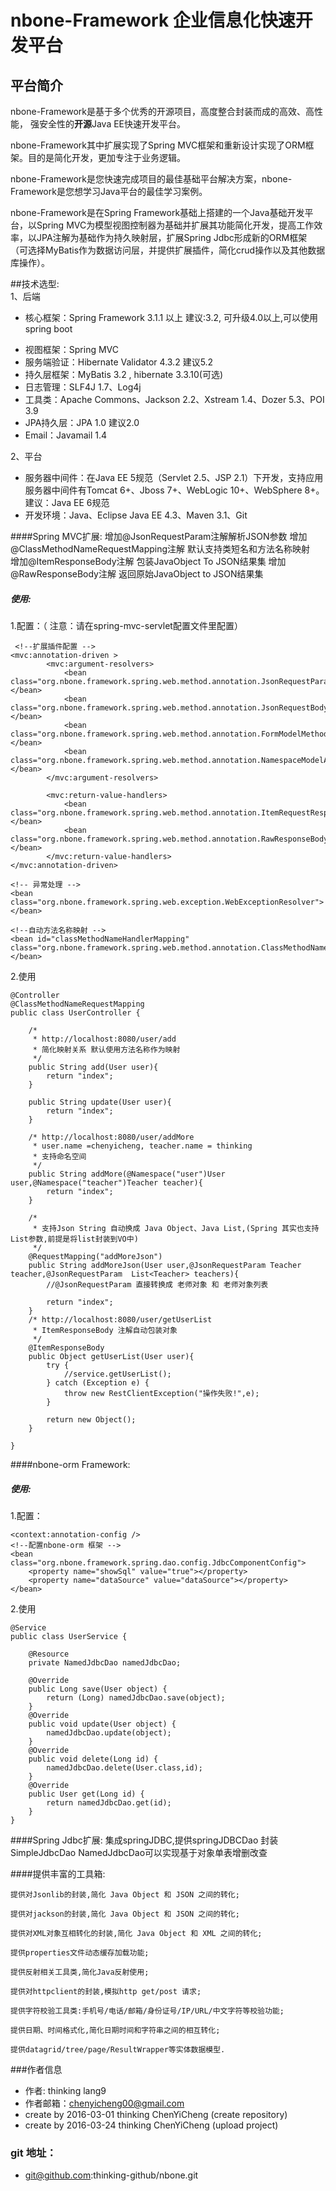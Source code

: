 # nbone-Framework 企业信息化快速开发平台

## 平台简介
nbone-Framework是基于多个优秀的开源项目，高度整合封装而成的高效、高性能， 强安全性的**开源**Java EE快速开发平台。

nbone-Framework其中扩展实现了Spring MVC框架和重新设计实现了ORM框架。目的是简化开发，更加专注于业务逻辑。

nbone-Framework是您快速完成项目的最佳基础平台解决方案，nbone-Framework是您想学习Java平台的最佳学习案例。

nbone-Framework是在Spring Framework基础上搭建的一个Java基础开发平台，以Spring MVC为模型视图控制器为基础并扩展其功能简化开发，提高工作效率，以JPA注解为基础作为持久映射层，扩展Spring Jdbc形成新的ORM框架 （可选择MyBatis作为数据访问层，并提供扩展插件，简化crud操作以及其他数据库操作）。

##技术选型:  
1、后端                 
- 核心框架：Spring Framework 3.1.1 以上  建议:3.2, 可升级4.0以上,可以使用spring boot                             
* 视图框架：Spring MVC
* 服务端验证：Hibernate Validator 4.3.2  建议5.2
* 持久层框架：MyBatis 3.2 , hibernate 3.3.10(可选)
* 日志管理：SLF4J 1.7、Log4j
* 工具类：Apache Commons、Jackson 2.2、Xstream 1.4、Dozer 5.3、POI 3.9 
* JPA持久层：JPA 1.0 建议2.0 
* Email：Javamail 1.4

2、平台

* 服务器中间件：在Java EE 5规范（Servlet 2.5、JSP 2.1）下开发，支持应用服务器中间件有Tomcat 6+、Jboss 7+、WebLogic 10+、WebSphere 8+。  建议：Java EE 6规范
* 开发环境：Java、Eclipse Java EE 4.3、Maven 3.1、Git
	
	                        
####Spring MVC扩展:
	增加@JsonRequestParam注解解析JSON参数
	增加@ClassMethodNameRequestMapping注解 默认支持类短名和方法名称映射  
	增加@ItemResponseBody注解 包装JavaObject To JSON结果集
	增加@RawResponseBody注解  返回原始JavaObject to JSON结果集
##### 使用:
1.配置：（ 注意：请在spring-mvc-servlet配置文件里配置）

	 <!--扩展插件配置 --> 
	<mvc:annotation-driven >
			<mvc:argument-resolvers>
				<bean class="org.nbone.framework.spring.web.method.annotation.JsonRequestParamMethodArgumentResolver"></bean>
				<bean class="org.nbone.framework.spring.web.method.annotation.JsonRequestBodyMethodProcessor"></bean>
				<bean class="org.nbone.framework.spring.web.method.annotation.FormModelMethodArgumentResolver"></bean>
				<bean class="org.nbone.framework.spring.web.method.annotation.NamespaceModelAttributeMethodProcessor"></bean>
			</mvc:argument-resolvers>
			
			<mvc:return-value-handlers>
				<bean class="org.nbone.framework.spring.web.method.annotation.ItemRequestResponseBodyMethodProcessor"></bean>
				<bean class="org.nbone.framework.spring.web.method.annotation.RawResponseBodyMethodProcessor"></bean>
			</mvc:return-value-handlers>
	</mvc:annotation-driven>
	
	<!-- 异常处理 -->
	<bean class="org.nbone.framework.spring.web.exception.WebExceptionResolver"></bean>   
	
	<!--自动方法名称映射 -->
	<bean id="classMethodNameHandlerMapping" class="org.nbone.framework.spring.web.method.annotation.ClassMethodNameHandlerMapping">
	</bean> 

2.使用	

	@Controller
	@ClassMethodNameRequestMapping
	public class UserController {
	
		/*
		 * http://localhost:8080/user/add
		 * 简化映射关系 默认使用方法名称作为映射
		 */
		public String add(User user){
			return "index";
		}
		
		public String update(User user){
			return "index";
		}
		
		/* http://localhost:8080/user/addMore
		 * user.name =chenyicheng, teacher.name = thinking
		 * 支持命名空间
		 */
		public String addMore(@Namespace("user")User user,@Namespace("teacher")Teacher teacher){
			return "index";
		}
		
		/*
		 * 支持Json String 自动换成 Java Object、Java List,(Spring 其实也支持List参数,前提是将list封装到VO中)
		 */
		@RequestMapping("addMoreJson")
		public String addMoreJson(User user,@JsonRequestParam Teacher teacher,@JsonRequestParam  List<Teacher> teachers){
			//@JsonRequestParam 直接转换成 老师对象 和 老师对象列表
			
			return "index";
		}
		/* http://localhost:8080/user/getUserList
		 * ItemResponseBody 注解自动包装对象 
		 */
		@ItemResponseBody
		public Object getUserList(User user){
			try {
				//service.getUserList();
			} catch (Exception e) {
				throw new RestClientException("操作失败!",e);
			}
			
			return new Object();
		}
	
	}
	
####nbone-orm Framework:	
##### 使用:
1.配置：

    <context:annotation-config />
    <!--配置nbone-orm 框架 -->
	<bean class="org.nbone.framework.spring.dao.config.JdbcComponentConfig">
		<property name="showSql" value="true"></property>
		<property name="dataSource" value="dataSource"></property>
	</bean>
2.使用	

	@Service
	public class UserService {
	
		@Resource
		private NamedJdbcDao namedJdbcDao;
	
		@Override
		public Long save(User object) {
			return (Long) namedJdbcDao.save(object);
		}
		@Override
		public void update(User object) {
			namedJdbcDao.update(object);
		}
		@Override
		public void delete(Long id) {
			namedJdbcDao.delete(User.class,id);
		}
		@Override
		public User get(Long id) {
			return namedJdbcDao.get(id);
		}	
	}
####Spring Jdbc扩展:
	集成springJDBC,提供springJDBCDao 
	封装SimpleJdbcDao NamedJdbcDao可以实现基于对象单表增删改查   
	
####提供丰富的工具箱:
	
	提供对Jsonlib的封装,简化 Java Object 和 JSON 之间的转化;
	
	提供对jackson的封装,简化 Java Object 和 JSON 之间的转化;
	
	提供对XML对象互相转化的封装,简化 Java Object 和 XML 之间的转化;
	
	提供properties文件动态缓存加载功能;
	
	提供反射相关工具类,简化Java反射使用;
	
	提供对httpclient的封装,模拟http get/post 请求;
	
	提供字符校验工具类:手机号/电话/邮箱/身份证号/IP/URL/中文字符等校验功能;
	
	提供日期、时间格式化,简化日期时间和字符串之间的相互转化;
	
	提供datagrid/tree/page/ResultWrapper等实体数据模型.

###作者信息

- 作者:     thinking lang9
- 作者邮箱：chenyicheng00@gmail.com
- create by 2016-03-01 thinking ChenYiCheng (create repository)
- create by 2016-03-24 thinking ChenYiCheng (upload project)

### git 地址：
- git@github.com:thinking-github/nbone.git
